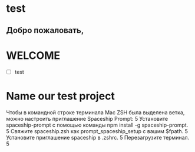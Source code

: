 # test
 
## Добро пожаловать, 

# WELCOME

 -[ ] test 

# Name our test project

Чтобы в командной строке терминала Mac ZSH была выделена ветка, можно настроить приглашение Spaceship Prompt: 5
Установите spaceship-prompt с помощью команды npm install -g spaceship-prompt. 5
Свяжите spaceship.zsh как prompt_spaceship_setup с вашим $fpath. 5
Установите приглашение spaceship в .zshrc. 5
Перезагрузите терминал. 5
